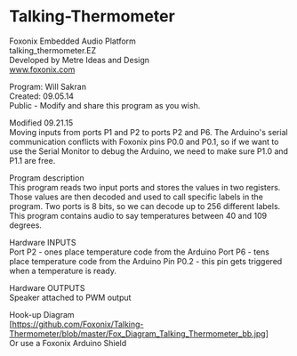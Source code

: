 # Talking-Thermometer

Foxonix Embedded Audio Platform  
talking_thermometer.EZ  
Developed by Metre Ideas and Design  
www.foxonix.com  

Program: Will Sakran  
Created: 09.05.14  
Public - Modify and share this program as you wish.  

Modified 09.21.15  
Moving inputs from ports P1 and P2 to ports P2 and P6. The Arduino's serial communication conflicts with Foxonix pins P0.0 and P0.1, so if we want to use the Serial Monitor to debug the Arduino, we need to make sure P1.0 and P1.1 are free. 

Program description  
This program reads two input ports and stores the values in two registers. Those values are then decoded and used to call specific labels in the program. Two ports is 8 bits, so we can decode up to 256 different labels. This program contains audio to say temperatures between 40 and 109 degrees.

Hardware INPUTS  
Port P2 - ones place temperature code from the Arduino
Port P6 - tens place temperature code from the Arduino
Pin P0.2 - this pin gets triggered when a temperature is ready.

Hardware OUTPUTS  
Speaker attached to PWM output

Hook-up Diagram  
[https://github.com/Foxonix/Talking-Thermometer/blob/master/Fox_Diagram_Talking_Thermometer_bb.jpg]  
Or use a Foxonix Arduino Shield
